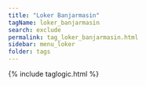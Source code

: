 ```yaml
---
title: "Loker Banjarmasin"
tagName: loker_banjarmasin
search: exclude
permalink: tag_loker_banjarmasin.html
sidebar: menu_loker
folder: tags
---
```

{% include taglogic.html %}
